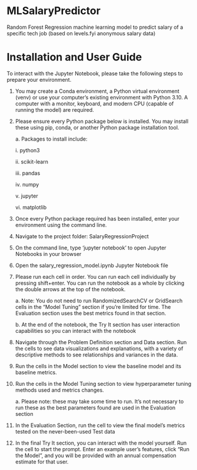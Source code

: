 # MLSalaryPredictor
Random Forest Regression machine learning model to predict salary of a specific tech job (based on levels.fyi anonymous salary data)

# Installation and User Guide

To interact with the Jupyter Notebook, please take the following steps to prepare your environment.

1. You may create a Conda environment, a Python virtual environment (venv) or use your
computer’s existing environment with Python 3.10. A computer with a monitor,
keyboard, and modern CPU (capable of running the model) are required.

2. Please ensure every Python package below is installed. You may install these using pip,
conda, or another Python package installation tool.

    a. Packages to install include:
    
      i. python3
      
      ii. scikit-learn
      
      iii. pandas
      
      iv. numpy
      
      v. jupyter
      
      vi. matplotlib
      
    
3. Once every Python package required has been installed, enter your environment using the
command line.

4. Navigate to the project folder: SalaryRegressionProject

5. On the command line, type ‘jupyter notebook’ to open Jupyter Notebooks in your
browser

6. Open the salary_regression_model.ipynb Jupyter Notebook file

7. Please run each cell in order. You can run each cell individually by pressing shift+enter.
You can run the notebook as a whole by clicking the double arrows at the top of the
notebook.

    a. Note: You do not need to run RandomizedSearchCV or GridSearch cells in the
“Model Tuning” section if you’re limited for time. The Evaluation section uses
the best metrics found in that section.

    b. At the end of the notebook, the Try It section has user interaction capabilities so
you can interact with the notebook

8. Navigate through the Problem Definition section and Data section. Run the cells to see
data visualizations and explanations, with a variety of descriptive methods to see
relationships and variances in the data.

9. Run the cells in the Model section to view the baseline model and its baseline metrics.

10. Run the cells in the Model Tuning section to view hyperparameter tuning methods used
and metrics changes.

    a. Please note: these may take some time to run. It’s not necessary to run these as the best parameters found are used in the Evaluation section

11. In the Evaluation Section, run the cell to view the final model’s metrics tested on the
never-been-used Test data

12. In the final Try It section, you can interact with the model yourself. Run the cell to start
the prompt. Enter an example user’s features, click “Run the Model”, and you will be
provided with an annual compensation estimate for that user.
